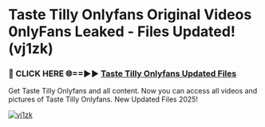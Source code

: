 # Taste Tilly Onlyfans Original Videos 0nlyFans Leaked - Files Updated! (vj1zk)

<h3>🔴 CLICK HERE 🌐==►► <a href="https://best4dudes.click/HH4t6V" rel="nofollow">Taste Tilly Onlyfans Updated Files</a></h3>

Get Taste Tilly Onlyfans and all content. Now you can access all videos and pictures of Taste Tilly Onlyfans. New Updated Files 2025!

[![vj1zk](https://github.com/user-attachments/assets/8c521d6e-e6e3-4a75-9320-d58ab9d79d5b)](https://best4dudes.click/HH4t6V)
